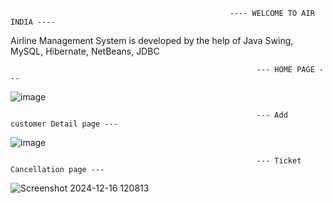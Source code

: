                                                      ---- WELCOME TO AIR INDIA ----
Airline Management System is developed by the help of Java Swing, MySQL, Hibernate, NetBeans, JDBC


                                                           --- HOME PAGE ---
![image](https://github.com/user-attachments/assets/9acc6265-bf96-4de5-b2af-b41e0c3ef09b)

                                                           --- Add customer Detail page ---
                                                           
  ![image](https://github.com/user-attachments/assets/8a60d963-7a28-46a1-8ec1-5904dda989a9)


                                                           --- Ticket Cancellation page ---

  ![Screenshot 2024-12-16 120813](https://github.com/user-attachments/assets/d3f98eae-b91c-47b4-a415-8c4ee6ce3a32)


